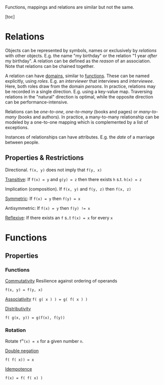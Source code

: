 Functions, mappings and relations are similar but not the same.

[toc]

# Relations

Objects can be represented by symbols, names or exclusively by *relations* with other objects. E.g. the name "my birthday" or the relation "1 year *after* my birthday". A relation can be defined as the *reason* of an association. Note that relations can be chained together.

A relation can have [domains](https://en.wikipedia.org/wiki/Domain_of_a_function), similar to [functions](https://en.wikipedia.org/wiki/Function_(mathematics)). These can be named explicitly, using *roles*. E.g. an *interviewer* that interviews and *interviewee*. Here, both roles draw from the domain *persons*. In practice, relations may be recorded in a single direction. E.g. using a key-value map. Traversing relations in the "natural" direction is optimal, while the opposite direction can be performance-intensive.

Relations can be *one-to-one*, *one-to-many* (books and pages) or *many-to-many* (books and authors). In practice, a many-to-many relationship can be modeled by a one-to-one mapping which is complemented by a list of exceptions.

Instances of relationships can have attributes. E.g. the *date* of a marriage between people.

## Properties & Restrictions

Directional. `f(x, y)` does not imply that `f(y, x)`

[Transitive](https://en.wikipedia.org/wiki/Transitive_relation): If `f(x) = y` and `g(y) = z` then there exists `h` s.t.  `h(x) = z`

Implication (composition). If `f(x, y)` and `f(y, z)` then `f(x, z)`

[Symmetric](https://en.wikipedia.org/wiki/Symmetric_relation): If `f(x) = y` then `f(y) = x`

Antisymmetric: If `f(x) = y` then `f(y) != x`

[Reflexive](https://en.wikipedia.org/wiki/Reflexive_relation): If there exists an `f` s..t `f(x) = x` for every `x`

# Functions

## Properties

### Functions

[Commutativity](https://en.wikipedia.org/wiki/Commutative_property)  Resilience against ordering of operands

`f(x, y) = f(y, x)`

[Associativity](https://en.wikipedia.org/wiki/Associative_property)
`f( g( x ) ) = g( f( x ) )`

[Distributivity](https://en.wikipedia.org/wiki/Distributive_property)

`f( g(x, y)) = g(f(x), f(y))`

### Rotation

Rotate `f`<sup>`n`</sup>`(x) = x` for a given number `n`.

[Double negation](https://en.wikipedia.org/wiki/Double_negation)

`f( f( x)) = x`

[Idempotence](https://en.wikipedia.org/wiki/Idempotence)

`f(x) = f( f( x) )`

